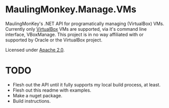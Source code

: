# MaulingMonkey.Manage.VMs

MaulingMonKey's .NET API for programatically managing (VirtualBox) VMs.  Currently only [VirtualBox](https://www.virtualbox.org/) VMs are supported, via it's command line interface, VBoxManage.  This project is in no way affiliated with or supported by Oracle or the VirtualBox project.

Licensed under [Apache 2.0](LICENSE.txt).

# TODO
- Flesh out the API until it fully supports my local build process, at least.
- Flesh out this readme with examples.
- Make a nuget package.
- Build instructions.
